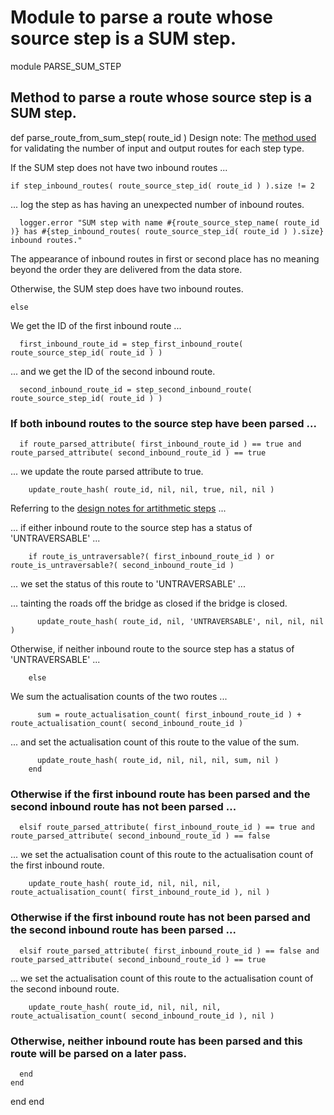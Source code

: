 # Module to parse a route whose source step is a SUM step.

module PARSE_SUM_STEP
## Method to parse a route whose source step is a SUM step.

  def parse_route_from_sum_step( route_id )
Design note: The [method used](https://ukparliament.github.io/ontologies/procedure/flowcharts/meta/design-notes/#validating-inputs-and-outputs-to-steps) for validating the number of input and output routes for each step type.

If the SUM step does not have two inbound routes ...

    if step_inbound_routes( route_source_step_id( route_id ) ).size != 2
... log the step as has having an unexpected number of inbound routes.

      logger.error "SUM step with name #{route_source_step_name( route_id )} has #{step_inbound_routes( route_source_step_id( route_id ) ).size} inbound routes."
The appearance of inbound routes in first or second place has no meaning beyond the order they are delivered from the data store.

Otherwise, the SUM step does have two inbound routes.

    else
We get the ID of the first inbound route ...

      first_inbound_route_id = step_first_inbound_route( route_source_step_id( route_id ) )
... and we get the ID of the second inbound route.

      second_inbound_route_id = step_second_inbound_route( route_source_step_id( route_id ) )
### If both inbound routes to the source step have been parsed ...

      if route_parsed_attribute( first_inbound_route_id ) == true and route_parsed_attribute( second_inbound_route_id ) == true
... we update the route parsed attribute to true.

        update_route_hash( route_id, nil, nil, true, nil, nil )
Referring to the [design notes for artithmetic steps](https://ukparliament.github.io/ontologies/procedure/flowcharts/meta/design-notes/with-step-types/#arithmetic-steps) ...

... if either inbound route to the source step has a status of 'UNTRAVERSABLE' ...

        if route_is_untraversable?( first_inbound_route_id ) or route_is_untraversable?( second_inbound_route_id )
... we set the status of this route to 'UNTRAVERSABLE' ...

... tainting the roads off the bridge as closed if the bridge is closed.

          update_route_hash( route_id, nil, 'UNTRAVERSABLE', nil, nil, nil )
Otherwise, if neither inbound route to the source step has a status of 'UNTRAVERSABLE' ...

        else
We sum the actualisation counts of the two routes ...

          sum = route_actualisation_count( first_inbound_route_id ) + route_actualisation_count( second_inbound_route_id )
... and set the actualisation count of this route to the value of the sum.

          update_route_hash( route_id, nil, nil, nil, sum, nil )
        end
### Otherwise if the first inbound route has been parsed and the second inbound route has not been parsed ...

      elsif route_parsed_attribute( first_inbound_route_id ) == true and route_parsed_attribute( second_inbound_route_id ) == false
... we set the actualisation count of this route to the actualisation count of the first inbound route.

        update_route_hash( route_id, nil, nil, nil, route_actualisation_count( first_inbound_route_id ), nil )
### Otherwise if the first inbound route has not been parsed and the second inbound route has been parsed ...

      elsif route_parsed_attribute( first_inbound_route_id ) == false and route_parsed_attribute( second_inbound_route_id ) == true
... we set the actualisation count of this route to the actualisation count of the second inbound route.

        update_route_hash( route_id, nil, nil, nil, route_actualisation_count( second_inbound_route_id ), nil )
### Otherwise, neither inbound route has been parsed and this route will be parsed on a later pass.

      end
    end
  end
end